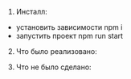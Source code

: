 1. Инсталл: 
- установить зависимости npm i
- запустить проект npm run start

2. Что было реализовано:

3. Что не было сделано:

